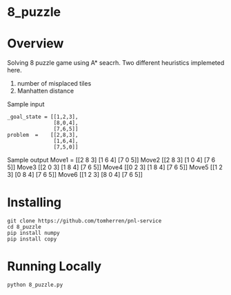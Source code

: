 # 8_puzzle
# Overview
Solving 8 puzzle game using A* seacrh. Two different heuristics implemeted here.

1. number of misplaced tiles
2. Manhatten distance

Sample input 

    _goal_state = [[1,2,3],
                   [8,0,4],
                   [7,6,5]]
    problem  =    [[2,8,3],
                   [1,6,4],
                   [7,5,0]]
                   
Sample output
Move1 = [[2 8 3]
		 [1 6 4]
		 [7 0 5]]
Move2
[[2 8 3]
 [1 0 4]
 [7 6 5]]
Move3
[[2 0 3]
 [1 8 4]
 [7 6 5]]
Move4
[[0 2 3]
 [1 8 4]
 [7 6 5]]
Move5
[[1 2 3]
 [0 8 4]
 [7 6 5]]
Move6
[[1 2 3]
 [8 0 4]
 [7 6 5]]

# Installing

```
git clone https://github.com/tomherren/pnl-service 
cd 8_puzzle 
pip install numpy
pip install copy
```
# Running Locally
```
python 8_puzzle.py
```
